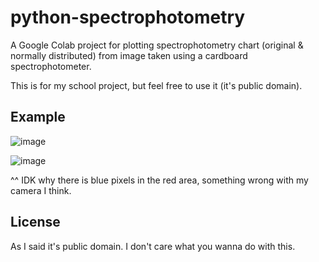# python-spectrophotometry
A Google Colab project for plotting spectrophotometry chart (original & normally distributed) from image taken using a cardboard spectrophotometer.

This is for my school project, but feel free to use it (it's public domain).

## Example

![image](https://user-images.githubusercontent.com/96162501/228405596-10775b87-2278-49fc-a5de-b93d4153a70c.png)

![image](https://user-images.githubusercontent.com/96162501/228405615-aeda20b1-3e89-4c9b-838b-6fbf59a3263e.png)

^^ IDK why there is blue pixels in the red area, something wrong with my camera I think.

## License
As I said it's public domain. I don't care what you wanna do with this.
